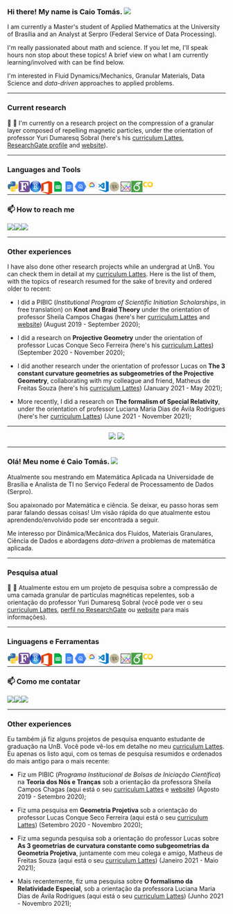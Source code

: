 ### Hi there! My name is Caio Tomás. <img src="https://raw.githubusercontent.com/MartinHeinz/MartinHeinz/master/wave.gif" width="30px">

I am currently a Master's student of Applied Mathematics at the University of Brasília and an Analyst at Serpro (Federal Service of Data Processing). 

I'm really passionated about math and science. If you let me, I'll speak hours non stop about these topics! A brief view on what I am currently learning/involved with can be find below.

I'm interested in Fluid Dynamics/Mechanics, Granular Materials, Data Science and *data-driven* approaches to applied problems.

---

### Current research

🔭 :magnet: I'm currently on a research project on the compression of a granular layer composed of repelling magnetic particles, under the orientation of professor Yuri Dumaresq Sobral (here's his [curriculum Lattes](http://lattes.cnpq.br/2148849606092346), [ResearchGate profile](https://www.researchgate.net/profile/Yuri-Sobral) and [website](http://yuri.mat.unb.br/)).

<!-- - :computer: I’m currently working on <img align="center" src="https://img.shields.io/badge/Python-239120?style=for-the-badge&logo=Python&logoColor=white"> <img align="center" src="https://img.shields.io/badge/R-02569B?style=for-the-badge&logo=R&logoColor=white"> <img align="center" src="https://img.shields.io/badge/TeX-02569B?style=for-the-badge&logo=LaTeX&logoColor=yellow"> <img align="center" src="https://img.shields.io/badge/Fortran-F7DF1E?style=for-the-badge&logo=fortran90&logoColor=black"> -->

<!-- - 🌱 I’m currently learning <img align="center" src="https://img.shields.io/badge/Python-239120?style=for-the-badge&logo=Python&logoColor=white"> <img align="center" src="https://img.shields.io/badge/R-02569B?style=for-the-badge&logo=R&logoColor=white"> <img align="center" src="https://img.shields.io/badge/TeX-02569B?style=for-the-badge&logo=LaTeX&logoColor=yellow"> <img align="center" src="https://img.shields.io/badge/Fortran-F7DF1E?style=for-the-badge&logo=fortran90&logoColor=black">  -->
<!-- <img align="center" src="https://img.shields.io/badge/Julia-238020?style=for-the-badge&logo=julia&logoColor=red"> -->

<!-- - 🤝🏼  I’m looking to collaborate on anything that involves at least a little bit of math -->

<!-- - 💬 Ask me about anything! -->

----

### Languages and Tools

<img align="left" alt="Python" width="26px" src="python.png" />
<img align="left" alt="Fortran" width="26px" src="fortran.png" />
<img align="left" alt="R | RStudio" width="26px" src="rstudio.png" />
<!-- <img align="left" alt="Excel" width="26px" src="excel.png" /> -->
<img align="left" alt="Microsoft Office" width="26px" src="moffice.png" />
<img align="left" alt="Google Sheets" width="26px" src="sheets.png" />
<img align="left" alt="Google Docs" width="26px" src="docs.png" />
<img align="left" alt="Google BigQuery" width="26px" src="gbq.png" />
<img align="left" alt="Google Cloud Platform" width="26px" src="gcp.png" />
<img align="left" alt="Visual Studio Code" width="26px" src="visual-studio-code.png" />
<img align="left" alt="LaTeX" width="26px" src="latex.png" />
<img align="left" alt="Gnuplot" width="26px" src="gnuplot.png" />
<img align="left" alt="Overleaf" width="26px" src="overleaf.png" />
<img align="left" alt="Google Colab" width="26px" src="colab.png" />

</br>

----

### 📫 How to reach me 

<a href="https://www.linkedin.com/in/caiotomas/?locale=en_US" target="_blank"><img align="left" src="https://img.shields.io/badge/-LinkedIn-%230077B5?style=for-the-badge&logo=linkedin&logoColor=white" target="_blank"></a> 
<a href = "mailto:caotomas6@gmail.com"><img align="left" src="https://img.shields.io/badge/Gmail-D14836?style=for-the-badge&logo=gmail&logoColor=white" target="_blank"></a> <a href = "https://t.me/caiotp"><img align="left" src="https://img.shields.io/badge/Telegram-2CA5E0?style=for-the-badge&logo=telegram&logoColor=white" target="_blank"></a>

</br>

----

### Other experiences

I have also done other research projects while an undergrad at UnB. You can check them in detail at my [curriculum Lattes](http://lattes.cnpq.br/3803046005556999). Here is the list of them, with the topics of research resumed for the sake of brevity and ordered older to recent:

  - I did a PIBIC (*Institutional Program of Scientific Initiation Scholarships*, in free translation) on **Knot and Braid Theory** under the orientation of professor Sheila Campos Chagas (here's her [curriculum Lattes](http://lattes.cnpq.br/3851790594023130) and [website](https://www.mat.unb.br/~sheila/)) (August 2019 - September 2020);
  
  - I did a research on **Projective Geometry** under the orientation of professor Lucas Conque Seco Ferreira (here's his [curriculum Lattes](http://lattes.cnpq.br/9312332483222873)) (September 2020 - November 2020);
  
  - I did another research under the orientation of professor Lucas on **The 3 constant curvature geometries as subgeometries of the Projective Geometry**, collaborating with my colleague and friend, Matheus de Freitas Souza (here's his [curriculum Lattes](http://lattes.cnpq.br/1097350416973041)) (January 2021 - May 2021);
  
  - More recently, I did a research on **The formalism of Special Relativity**, under the orientation of professor Luciana Maria Dias de Ávila Rodrigues (here's her [curriculum Lattes](http://lattes.cnpq.br/6564647402919278)) (June 2021 - November 2021);

------------------------------------------------------

<div align="center">
  <img height="180em" src="https://github-readme-stats.vercel.app/api?username=Caiotomas&show_icons=true&theme=highcontrast&include_all_commits=true"/>
  <img height="180em" src="https://github-readme-stats.vercel.app/api/top-langs/?username=CaioTomas&layout=compact&langs_count7&theme=highcontrast"/>
</div>

------------------------------------------------------

### Olá! Meu nome é Caio Tomás. <img src="https://raw.githubusercontent.com/MartinHeinz/MartinHeinz/master/wave.gif" width="30px">

Atualmente sou mestrando em Matemática Aplicada na Universidade de Brasília e Analista de TI no Serviço Federal de Processamento de Dados (Serpro).

Sou apaixonado por Matemática e ciência. Se deixar, eu passo horas sem parar falando dessas coisas! Um visão rápida do que atualmente estou aprendendo/envolvido pode ser encontrada a seguir.

Me interesso por Dinâmica/Mecânica dos Fluidos, Materiais Granulares, Ciência de Dados e abordagens *data-driven* a problemas de matemática aplicada.

---

### Pesquisa atual

🔭 :magnet: Atualmente estou em um projeto de pesquisa sobre a compressão de uma camada granular de partículas magnéticas repelentes, sob a orientação do professor Yuri Dumaresq Sobral (você pode ver o seu [curriculum Lattes](http://lattes.cnpq.br/2148849606092346), [perfil no ResearchGate](https://www.researchgate.net/profile/Yuri-Sobral) ou [website](http://yuri.mat.unb.br/) para mais informações).

---

### Linguagens e Ferramentas

<img align="left" alt="Python" width="26px" src="python.png" />
<img align="left" alt="Fortran" width="26px" src="fortran.png" />
<img align="left" alt="R | RStudio" width="26px" src="rstudio.png" />
<!-- <img align="left" alt="Excel" width="26px" src="excel.png" /> -->
<img align="left" alt="Microsoft Office" width="26px" src="moffice.png" />
<img align="left" alt="Google Sheets" width="26px" src="sheets.png" />
<img align="left" alt="Google Docs" width="26px" src="docs.png" />
<img align="left" alt="Google BigQuery" width="26px" src="gbq.png" />
<img align="left" alt="Google Cloud Platform" width="26px" src="gcp.png" />
<img align="left" alt="Visual Studio Code" width="26px" src="visual-studio-code.png" />
<img align="left" alt="LaTeX" width="26px" src="latex.png" />
<img align="left" alt="Gnuplot" width="26px" src="gnuplot.png" />
<img align="left" alt="Overleaf" width="26px" src="overleaf.png" />
<img align="left" alt="Google Colab" width="26px" src="colab.png" />

</br>

----
<!-- 
:computer: Trabalho com <img align="center" src="https://img.shields.io/badge/Python-239120?style=for-the-badge&logo=Python&logoColor=white"> <img align="center" src="https://img.shields.io/badge/R-02569B?style=for-the-badge&logo=R&logoColor=white"> <img align="center" src="https://img.shields.io/badge/TeX-02569B?style=for-the-badge&logo=LaTeX&logoColor=yellow"> <img align="center" src="https://img.shields.io/badge/Fortran-F7DF1E?style=for-the-badge&logo=fortran90&logoColor=black"> -->

<!-- - 🌱 Estou aprendendo <img align="center" src="https://img.shields.io/badge/Python-239120?style=for-the-badge&logo=Python&logoColor=white"> <img align="center" src="https://img.shields.io/badge/R-02569B?style=for-the-badge&logo=R&logoColor=white"> <img align="center" src="https://img.shields.io/badge/TeX-02569B?style=for-the-badge&logo=LaTeX&logoColor=yellow"> <img align="center" src="https://img.shields.io/badge/Fortran-F7DF1E?style=for-the-badge&logo=fortran90&logoColor=black">  -->

<!-- <img align="center" src="https://img.shields.io/badge/Julia-238020?style=for-the-badge&logo=julia&logoColor=red"> -->

<!-- - 🤝🏼 Busco colaborar em tudo que envolva Matemática -->

<!-- - 💬 Me pergunte qualquer coisa! -->

### 📫 Como me contatar 

<a href="https://www.linkedin.com/in/caiotomas/?locale=en_US" target="_blank"><img align="left" src="https://img.shields.io/badge/-LinkedIn-%230077B5?style=for-the-badge&logo=linkedin&logoColor=white" target="_blank"></a> 
<a href = "mailto:caotomas6@gmail.com"><img align="left" src="https://img.shields.io/badge/Gmail-D14836?style=for-the-badge&logo=gmail&logoColor=white" target="_blank"></a> <a href = "https://t.me/caiotp"><img align="left" src="https://img.shields.io/badge/Telegram-2CA5E0?style=for-the-badge&logo=telegram&logoColor=white" target="_blank"></a>

</br>

----

### Other experiences

Eu também já fiz alguns projetos de pesquisa enquanto estudante de graduação na UnB. Você pode vê-los em detalhe no meu [curriculum Lattes](http://lattes.cnpq.br/3803046005556999). Eu apenas os listo aqui, com os temas de pesquisa resumidos e ordenados do mais antigo para o mais recente:

  - Fiz um PIBIC (*Programa Institucional de Bolsas de Iniciação Científica*) na **Teoria dos Nós e Tranças** sob a orientação da professora Sheila Campos Chagas (aqui está o seu [curriculum Lattes](http://lattes.cnpq.br/3851790594023130) e [website](https://www.mat.unb.br/~sheila/)) (Agosto 2019 - Setembro 2020);
  
  - Fiz uma pesquisa em **Geometria Projetiva** sob a orientação do professor Lucas Conque Seco Ferreira (aqui está o seu [curriculum Lattes](http://lattes.cnpq.br/9312332483222873)) (Setembro 2020 - Novembro 2020);
  
  - Fiz uma segunda pesquisa sob a orientação do professor Lucas sobre **As 3 geometrias de curvatura constante como subgeometrias da Geometria Projetiva**, juntamente com meu colega e amigo, Matheus de Freitas Souza (aqui está o seu [curriculum Lattes](http://lattes.cnpq.br/1097350416973041)) (Janeiro 2021 - Maio 2021);
  
  - Mais recentemente, fiz uma pesquisa sobre **O formalismo da Relatividade Especial**, sob a orientação da professora Luciana Maria Dias de Ávila Rodrigues (aqui está o seu [curriculum Lattes](http://lattes.cnpq.br/6564647402919278)) (Junho 2021 - Novembro 2021);
